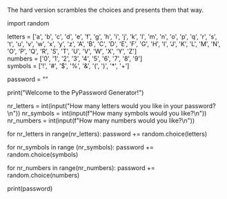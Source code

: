The hard version scrambles the choices and presents them that way.

<!-- Import random function -->
import random

<!-- Define letters, numbers, and symbols -->
letters = ['a', 'b', 'c', 'd', 'e', 'f', 'g', 'h', 'i', 'j', 'k', 'l', 'm', 'n', 'o', 'p', 'q', 'r', 's', 't', 'u', 'v', 'w', 'x', 'y', 'z', 'A', 'B', 'C', 'D', 'E', 'F', 'G', 'H', 'I', 'J', 'K', 'L', 'M', 'N', 'O', 'P', 'Q', 'R', 'S', 'T', 'U', 'V', 'W', 'X', 'Y', 'Z']\
numbers = ['0', '1', '2', '3', '4', '5', '6', '7', '8', '9']\
symbols = ['!', '#', '$', '%', '&', '(', ')', '*', '+']

<!-- Define password -->
password = ""

<!-- Welcome print statement -->
print("Welcome to the PyPassword Generator!")

<!-- Inputs for letters, symbols, and numbers quantity -->
nr_letters = int(input("How many letters would you like in your password?\n"))
nr_symbols = int(input(f"How many symbols would you like?\n"))
nr_numbers = int(input(f"How many numbers would you like?\n"))

<!-- Takes user inputs and randomizes choices from each -->
for nr_letters in range(nr_letters):
    password += random.choice(letters)

for nr_symbols in range (nr_symbols):
    password += random.choice(symbols)

for nr_numbers in range(nr_numbers):
    password += random.choice(numbers)

<!-- Prints final password -->
print(password)
